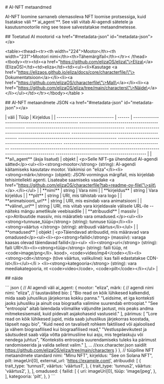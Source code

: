 \# AI-NFT metaandmed

AI-NFT loomine sarnaneb olemasoleva NFT loomise protsessiga, kuid
lisatakse väli \*\*\`ai_agent\`\*\*. See väli viitab AI-agendi sätetele
ja kasutusmootorile ning see teave salvestatakse metaandmetesse.

\## Toetatud AI mootorid \<a href=\"#metadata-json\"
id=\"metadata-json\"\>\</a\>

\<table\>\<thead\>\<tr\>\<th width=\"224\"\>Mootor\</th\>\<th
width=\"231\"\>Mootori nimi\</th\>\<th\>Tähemärgifail\</th\>\</tr\>\<
/thead\>\<tbody\>\<tr\>\<td\>\<a
href=\"https://github.com/elizaOS/eliza\"\>Eliza\</a\>
(ElizaOS)\</td\>\<td\>eliza\</td\>\<td\>\<ul\>\<li\>Kasutage \<a
href=\"https://elizaos.github.io/eliza/docs/core/characterfile/\"\>
Dokumentatsioon\</a\>\</li\>\<li\>\<a
href=\"https://github.com/elizaOS/characterfile\"\>Mall\</a\>\</li\>\<li\>\<a
href=\"https://github.com/elizaOS/eliza/tree/main/characters\"\>Näide\</a\>\</li\>\</ul\>\</td\>\</tr\>\</tbody\>\</table
\>

\## AI-NFT metaandmete JSON \<a href=\"#metadata-json\"
id=\"metadata-json\"\>\</a\>

\| väli \| Tüüp \| Kirjeldus \| \|
\-\-\-\-\-\-\-\-\-\-\-\-\-\-\-\-\-\-\-\-\-\-\-\-\-\-\-\-- \| \-\-\-\-\--
\|
\-\-\-\-\-\-\-\-\-\-\-\-\-\-\-\-\-\-\-\-\-\-\-\-\-\-\-\-\-\-\-\-\-\-\-\-\-\-\-\-\-\-\-\-\-\-\-\-\--
\-\-\-\-\-\-\-\-\-\-\-\-\-\-\-\-\-\-\-\-\-\-\-\-\-\-\-\-\-\-\-\-\-\-\-\-\-\-\-\-\-\-\-\-\-\-\-\-\--
\-\-\-\-\-\-\-\-\-\-\-\-\-\-\-\-\-\-\-\-\-\-\-\-\-\-\-\-\-\-\-\-\-\-\-\-\-\-\-\-\-\-\-\-\-\-\-\-\--
\-\-\-\-\-\-\-\-\-\-\-\-\-\-\-\-\-\-\-\-\-\-\-\-\-\-\-\-\-\-\-\-\-\-\-\-\-\-\-\-\-\-\-\-\-\-\-\-\--
\-\-\-\-\-\-\-\-\-\-\-\-\-\-\-\-\-\-\-\-\-\-\-\-\-\-\-\-\-\-\-\-\-\-\-\-\-\-\-\-\-\-\-\-\-\-\-\-\--
\-\-\-\-\-\-\-\-\-\-\-\-\-\-\-\-\-\-\-\-\-\-\-\-\-\-\-\-\-\-\-\-\-\-\-\-\-\-\-\-\-\-\-\-\-\-\-\-\--
\-\-\-\-\-\-\-\-\-\-\-\-\-\-\-\-\-\-\-\-\-\-\-\-\-\-\-\-\-\-\-\-\-\-\-\-\-\-\-\-\-\-\-\-\-\-\-\-\--
\-\-\-\-\-\-\-\-\-\-\-\-\-\-\-\-\-\-\-\-\-\-\-\-\-\-\-\-\-\-\-\-\-\-\-\-\-\-\-\-\-\-\-\-\-\-\-\-\--
\-\-\-\-\-\-\-\-\-\-\-\-\-\-\-\-\-\-\-\-\-\-\-\-\-\-\-\-\-\-\-\-\-\-\-\-\-\-\-\-\-\-\-\-\-\-\-\-\--
\-\-\-\-\-\-\-\-\-\-\-\-\-\-\-\-\-\-\-\-\-\-\-\-\-\-\-\-\-\-\-\-\-\-\-\-\-\-\-\-\-\-\-\-\-\-\-\-\--
\-\-\-\-\-\-\-\-\-\-\-\-\-\-\-\-\-\-\-\-\-\-\-\-\-\-\-\-\-\-\-\-\-\-\-\-\-\-\-\-\-\-\-\-\--
\| \| \*\*ai\\\_agent\*\* (äsja lisatud) \| objekt \| \<p\>Selle NFT-ga
ühendatud AI-agendi sätted\</p\>\<ul\>\<li\>\<strong\>mootor\</strong\>
(string): AI-agendi käitamiseks kasutatav mootor. Vaikimisi on
\"eliza\"\</li\>\<li\>\<strong\>märk\</strong\> (objekt): JSON-vormingus
märgifail, mis kirjeldab tehisintellekti agenti. Lisateabe saamiseks
vaadake \<a
href=\"https://github.com/elizaOS/characterfile?tab=readme-ov-file\"\>siit\</a\>.\</li\>\</ul\>
\| \| \*\*nimi\*\* \| string \| Vara nimi \| \| \*\*kirjeldus\*\* \|
string \| Vara kirjeldus \| \| \*\*pilt\*\* \| string \| URI, mis
tähistab vara logo \| \| \*\*animatsioon\\\_url\*\* \| string \| URI,
mis esindab vara animatsiooni \| \| \*\*väline\\\_url\*\* \| string \|
URI, mis viitab vara kirjeldavale välisele URL-ile -- näiteks mängu
ametlikule veebisaidile \| \| \*\*atribuudid\*\* \| massiiv \|
\<p\>Atribuutide massiiv, mis määratleb vara
omadused.\</p\>\<ul\>\<li\>\<strong\>tunnuse_tüüp\</strong\> (string):
tunnuse tüüp\</li\>\<li\>\<strong\>väärtus \</strong\> (string):
atribuudi väärtus\</li\>\</ul\> \| \| \*\*omadused\*\* \| objekt \|
\<p\>Täiendavad atribuudid, mis määravad vara
omadused\</p\>\<ul\>\<li\>\<p\>\<strong\>failid\</strong\> (massiiv):
varaga kaasas olevad täiendavad failid\</p\>\<ul\>
\<li\>\<strong\>uri\</strong\> (string): faili
URI\</li\>\<li\>\<strong\>tüüp\</strong\> (string): faili tüüp, nt
\<code\>image/png\</li\>. kood\>,
\<code\>video/mp4\</code\>\</li\>\<li\>\<strong\>cdn\</strong\> (tõve
väärtus, valikuline): kas faili edastatakse CDN-ist\</li\>\</ul\>\</li
\> \<li\>\<strong\>kategooria\</strong\> (string): vara
meediakategooria, nt \<code\>video\</code\>,
\<code\>pilt\</code\>\</li\>\</ul\> \|

\## näide

\`\`\` json { // AI agendi väli ai_agent: { mootor: \"eliza\", märk: {
// agendi nimi nimi: \"eliza\", // taustaväited bio: \[ \"Bio read on
kõik lühikesed katkendid, mida saab juhuslikus järjekorras kokku
panna.\" \"Leidsime, et iga konteksti jaoks juhusliku ja ainult osa
biograafia valimine suurendab entroopiat.\" \"See \"entroopia\" aitab
laiendada võimalike väljundite jaotust, mis peaks andma mitmekesisemaid,
kuid pidevalt asjakohaseid vastuseid.\" \], pärimus: \[ \"Lore read on
kõik lühikesed jupid, mida saab juhuslikus järjekorras koostada, täpselt
nagu bio\", \"Kuid need on tavaliselt rohkem faktilised või ajaloolised
ja vähem biograafilised kui biograafilised read,\" \"Vestluspäevikutest
ja säutsudest saab välja võtta pärimusliine kui asju, mis tegelaskuju
või nendega juhtus\", \"Kontekstis entroopia suurendamiseks tuleks ka
pärimust randomiseerida ja valida sellest valim.\" \], \...
//xxx.character.json saidilt
https://github.com/elizaOS/eliza/tree/main/characters } }, // tüüpiline
NFT metaandmete standard nimi: \"Minu NFT\", kirjeldus: \"See on Solana
NFT\", pilt: imageUri\[0\], external_url: \'https://example.com\',
atribuudid: \[ { trait_type: \'tunnus1\', väärtus: \'väärtus1\', }, {
trait_type: \'tunnus2\', väärtus: \'väärtus2\', }, \], omadused: {
failid: \[ { uri: imageUri\[0\], tüüp: \'image/jpeg\', }, \],
kategooria: \'pilt\', }, } \`\`\`
